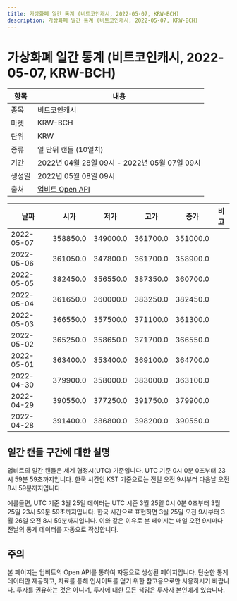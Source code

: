 ```yaml
---
title: 가상화폐 일간 통계 (비트코인캐시, 2022-05-07, KRW-BCH)
description: 가상화폐 일간 통계 (비트코인캐시, 2022-05-07, KRW-BCH)
---
```



가상화폐 일간 통계 (비트코인캐시, 2022-05-07, KRW-BCH)
===

|항목|내용|
|--|--|
|종목|비트코인캐시|
|마켓|KRW-BCH|
|단위|KRW|
|종류|일 단위 캔들 (10일치)|
|기간|2022년 04월 28일 09시 - 2022년 05월 07일 09시|
|생성일|2022년 05월 08일 09시|
|출처|[업비트 Open API](https://docs.upbit.com)|


|날짜|시가|저가|고가|종가|비고|
|--|--|--|--|--|--|
|2022-05-07|358850.0|349000.0|361700.0|351000.0|    |
|2022-05-06|361050.0|347800.0|361700.0|358900.0|    |
|2022-05-05|382450.0|356550.0|387350.0|360700.0|    |
|2022-05-04|361650.0|360000.0|383250.0|382450.0|    |
|2022-05-03|366550.0|357500.0|371100.0|361300.0|    |
|2022-05-02|365250.0|358650.0|371700.0|366550.0|    |
|2022-05-01|363400.0|353400.0|369100.0|364700.0|    |
|2022-04-30|379900.0|358000.0|383000.0|363100.0|    |
|2022-04-29|390550.0|377250.0|391750.0|379900.0|    |
|2022-04-28|391400.0|386800.0|398200.0|390550.0|    |


일간 캔들 구간에 대한 설명
---


업비트의 일간 캔들은 세계 협정시(UTC) 기준입니다. 
UTC 기준 0시 0분 0초부터 23시 59분 59초까지입니다. 
한국 시간인 KST 기준으로는 전일 오전 9시부터 다음날 오전 8시 59분까지입니다. 


예를들면, UTC 기준 3월 25일 데이터는 UTC 시준 3월 25일 0시 0분 0초부터 3월 25일 23시 59분 59초까지입니다. 
한국 시간으로 표현하면 3월 25일 오전 9시부터 3월 26일 오전 8시 59분까지입니다. 
이와 같은 이유로 본 페이지는 매일 오전 9시마다 전날의 통계 데이터를 자동으로 작성합니다. 


주의
---


본 페이지는 업비트의 Open API를 통하여 자동으로 생성된 페이지입니다. 
단순한 통계 데이터만 제공하고, 자료를 통해 인사이트를 얻기 위한 참고용으로만 사용하시기 바랍니다. 
투자를 권유하는 것은 아니며, 투자에 대한 모든 책임은 투자자 본인에게 있습니다. 

